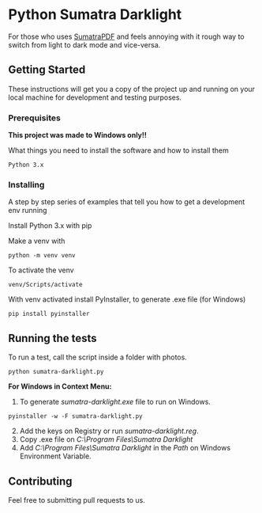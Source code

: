 # Python Sumatra Darklight

For those who uses [SumatraPDF](https://www.sumatrapdfreader.org/free-pdf-reader) and feels annoying with it rough way to switch from light to dark mode and vice-versa. 

## Getting Started

These instructions will get you a copy of the project up and running on your local machine for development and testing purposes.

### Prerequisites
**This project was made to  Windows only!!**

What things you need to install the software and how to install them

```
Python 3.x
```

### Installing

A step by step series of examples that tell you how to get a development env running

Install Python 3.x with pip

Make a venv with
```
python -m venv venv
```

To activate the venv
```
venv/Scripts/activate
```

With venv activated install PyInstaller, to generate .exe file (for Windows)

```
pip install pyinstaller
```


## Running the tests

To run a test, call the script inside a folder with photos.

```
python sumatra-darklight.py
```

**For Windows in Context Menu:**

1. To generate *sumatra-darklight.exe* file to run on Windows.

```
pyinstaller -w -F sumatra-darklight.py
```

2. Add the keys on Registry or run *sumatra-darklight.reg*.
3. Copy .exe file on *C:\Program Files\Sumatra Darklight*
4. Add *C:\Program Files\Sumatra Darklight* in the *Path* on Windows Environment Variable.

## Contributing

Feel free to submitting pull requests to us.